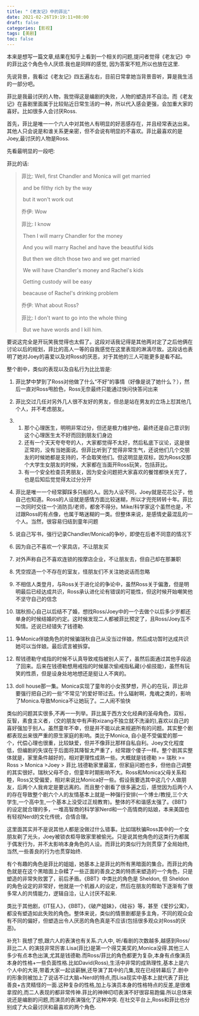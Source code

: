 ```yaml
---
title: "《老友记》中的菲比"
date: 2021-02-26T19:19:11+08:00
draft: false
categories: [影视]
tags: [美剧]
toc: false
---
```


本来是想写一篇文章,结果在知乎上看到一个相关的问题,提问者觉得《老友记》中的菲比这个角色令人厌烦.我也是同样的感觉, 因为答案不短,所以也放在这里.

先说背景，我看过《老友记》四五遍左右，目前日常拿她当背景音听，算是我生活的一部分吧。

菲比是我最讨厌的人物，我觉得这是编剧的失败，人物的塑造并不自洽。而《老友记》在喜剧里面属于比较贴近日常生活的一种，所以代入感会更强，会加重大家的喜好。比如很多人会讨厌Ross.

首先，菲比是唯一一个六人中对其他人有明显的好恶感存在，并且经常表达出来。其他人只会说是和谁关系更亲密，但不会说有明显的不喜欢。菲比最喜欢的是Joey,最讨厌的人物是Ross.

先看最明显的一段吧:

菲比的话:

> 菲比: Well, first Chandler and Monica will get married
>
> ​          and be filthy rich by the way
>
> ​          but it won't work out
>
> 乔伊: Wow
>
> 菲比: I know
>
> ​          Then I will marry Chandler for the money
>
> ​          And you will marry Rachel and have the beautiful kids
>
> ​          But then we ditch those two and we get married
>
> ​           We will have Chandler's money and Rachel's kids
>
> ​		   Getting custody will be easy
>
> ​           beacause of Rachel's drinking problem
>
> 乔伊:   What about Ross?
>
> 菲比:    I don't want to go into the whole thing
>
> ​             But we have words and I kill him.



要说这完全是开玩笑我觉得也太假了。这段对话我记得是其他两对定了之后他俩在讨论以后的规划，菲比的高人一等的自我感觉在这里表现的淋漓尽致。这段话也表明了她对Joey的喜爱以及对Ross的厌恶，对于其他的三人可能更多是看不起。

整个剧中，类似的表现以及自私行为比比皆是:

1. 菲比梦中梦到了Ross对他做了什么“不好”的事情（好像是说了她什么？），然后一直对Ross甩脸色，Ross无奈最终只能通过快问快答问出来

2. 菲比交过几任对另外几人很不友好的男友，但总是站在男友的立场上怼其他几个人，并不考虑朋友。

3. 1. 那个心理医生，明明非常过分，但还是极力维护他，最终还是自己意识到这个心理医生太不好而回到朋友们身边
   2. 还有一个天天夸夸夸的人，大家都觉得不太好，然后私底下议论，这是很正常的，没有当她面说。但菲比听到了觉得非常生气，还说他们几个交朋友的时候她都是支持的，不会取笑他们。但这明显是双标，因为Ross交那个大学生女朋友的时候，大家都在当面开Ross玩笑，包括菲比。
   3. 有一个安全检查员男朋友，因为安全问题把大家喜欢的餐馆都快关完了，也是后知后觉觉得太过分分开

4. 菲比是唯一一个经常脚踩多只船的人。因为人设不同，Joey就是花花公子，他自己也知道。Ross的人设就是感情方面比较迷糊，所以才兜兜转转十年。菲比一次同时交往一个消防员/老师，都舍不得分。Mike/科学家这个虽然也是，不过跟Ross的有点像，也属于略迷糊的一类。但整体来说，是感情史最混乱的一个人。当然，很容易归结到童年问题

5. 说自己写书，强行记录Chandler/Monica的争吵，即使在后者不同意的情况下

6. 因为自己不喜欢一个家具店，不让朋友买

7. 对外声称自己不喜欢连锁的按摩店企业，不让朋友去，但自己却在那兼职

8. 凭空捏造一个不存在的室友，怪朋友们不关注她说话而忽略

9. 不相信人类登月，与Ross关于进化论的争论中，虽然Ross关于偏激，但是明明最后已经达成共识，Ross承认进化论有错误的可能性，但这时候开始嘲笑他不坚守自己的信念

10. 瑞秋担心自己以后结不了婚，想找Ross/Joey中的一个去做个以后多少岁都还单身的时候结婚的约定。这时候发现二人都被菲比预定了，且Ross/Joey互不知情。还说已经错失了钱德勒.

11. 争Monica伴娘角色的时候骗瑞秋自己从没当过伴娘，然后成功暂时达成共识她可以当伴娘。最后谎言被拆穿。

12. 帮钱德勒守戒指的时候不认真导致戒指被别人买了，虽然后面通过其他手段追了回来。后来在钱德勒想用戒指的时候屡次偷戒指私藏(小偷技能)，虽然有玩笑的性质，但是设身处地地想还是挺让人不爽的。

13. doll house那一集。Monica实现了童年的小女孩梦想，开心的在玩，菲比非要强行把自己的一些“不常见”的爱好带过去。什么辐射啊，鬼魂之类的，影响了Monica.导致Monica不让她玩了。二人闹不愉快

类似的问题其实很多,不再一一列举。菲比属于西方文化经典的圣母角色，双标，反智，素食主义者，（交的朋友中有声称xizang不独立就不洗澡的),喜欢以自己的喜好强加于别人。虽然童年不幸，但是并不能以此来规避所有的问题。其实整个剧都表现出来很严重的原生家庭的影响。类比于Monica,  自小是不受偏爱的那一个，代偿心理也很重，比较缺爱，但并不像菲比那样自私自利。Joey文化程度低，但编剧的失误在于后面将其降智太严重了，经常跟个傻子一样。整个剧其实整体就是，家里条件越好的，相对更理性成熟一些。大概就是钱德勒 >= 瑞秋 >= Ross > Monica >Joey >  菲比.钱德勒家里最富，但家庭问题也多，但他自己调整的其实很好。瑞秋父母不合，但童年时期影响不大。Ross和Monica父母关系和睦，Ross又受偏爱，相对来说比Monica好一些。假设我要选其中这几个人做朋友，后两个人我肯定是要远离的。而且整个剧看了很多遍之后，感觉因为后两个人的存在导致整个剧六个人的友情基本上就是一种强行安排(一个博士/教授,三个大学生,一个高中生,一个基本上没受过正规教育)。整体的不和谐感太强了。《BBT》的设定就合理的多，一堆高智商的科学家Nerd和一个高情商的姑娘，本来美国也有轻视Nerd的文化传统，合情合理。

这里面其实并不是说其他人都是没做过什么错事。比如瑞秋骗Ross其中的一个女朋友剃了光头，Joey被锁衣柜导致家里被偷光。只是说其他角色的这类行为都属于偶发行为，并不太影响本身角色的人设。而菲比的类似行为则贯穿了全局始终,当然,一些善良的行为也贯穿始终.

有个有趣的角色是菲比的姐姐，她基本上是菲比的所有黑暗面的集合。而菲比的角色就是在这个黑暗面上杂糅了一些正面的善良之类的特质来塑造的一个角色，只是塑造的非常失败罢了，前后矛盾。《BBT》中类比的角色是 Sheldon, 但 Sheldon  的角色设定的非常好，他就是一个机器人的设定，然后在朋友的帮助下逐渐有了很多常人的共情能力，逻辑自洽，让人讨厌不起来.



类比于其他剧，《IT狂人》，《BBT》，《破产姐妹》，《硅谷》等，甚至《爱抄公寓》，都没有塑造如此失败的角色。整体来说，类似的情景剧都是多主角，不同的观众会有不同的偏好，但塑造出令人厌恶的角色真是不应该(包括很多观众对Ross的厌恶)。



补充1: 我想了想,跟六人的表演也有关系.六人中, 听/看剧的次数越多,越感到Ross/菲比二人  的演技非常厉害.Lisa(菲比)是第一个得艾美奖的,Monica没得.其他三人多少有点本色出演,尤其是钱德勒.而Ross/菲比的角色都更为复杂,本身有点像演员本身的性格+一些负面性格.比如David(Ross),生活中非常的成熟理性,基本上是六个人中的大哥,带着大家一起谈薪酬,还导演了其中的几集,现在已经转幕后了.剧中的形象则被加上了说话不过大脑+Nerd的特点,而Lisa现实中基本上就代表了菲比善良+古灵精怪的一面.这种复杂的性格,加上与演员本身的性格特点的反差,是很难拿捏的,而二人表现的都非常传神.菲比的神神叨叨表演不好很容易跑偏.所以总体来说还是编剧的问题,而演员的表演强化了这种冲突. 在社交平台上,Ross和菲比也分别成了大众最讨厌和最喜欢的两个角色.

